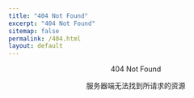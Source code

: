 ```yaml
---
title: "404 Not Found"
excerpt: "404 Not Found"
sitemap: false
permalink: /404.html
layout: default
---
```


<div style="text-align:center">
    <p id="NotFoundTitle">404 Not Found</p>
    <p id="NotFoundMsg">服务器端无法找到所请求的资源</p>
</div>

<!--
<link rel="stylesheet" href="https://fastly.jsdelivr.net/npm/aplayer@1.10.1/dist/APlayer.min.css">
<div id="aplayer"></div>
<script src="https://fastly.jsdelivr.net/npm/aplayer@1.10.1/dist/APlayer.min.js"></script>
<script>
    const ap = new APlayer({
        container: document.getElementById('aplayer'),
        fixed: true,
        audio: [{
            name: 'The Magic of Friendship Grows',
            artist: 'https://www.bilibili.com/video/BV1wy4y1E7K3',
            url: '/assets/postres/404/the_magic_of_friendship_grows_piano.mp3'
        }]
    });
</script>

<script type="text/javascript" src="https://fastly.jsdelivr.net/gh/panzi/Browser-Ponies@gh-pages/basecfg.js" id="browser-ponies-config"></script><script type="text/javascript" src="https://fastly.jsdelivr.net/gh/panzi/Browser-Ponies@gh-pages/browserponies.js" id="browser-ponies-script"></script><script type="text/javascript">/* <![CDATA[ */ (function (cfg) {BrowserPonies.setBaseUrl(cfg.baseurl);BrowserPonies.loadConfig(BrowserPoniesBaseConfig);BrowserPonies.loadConfig(cfg);})({"baseurl":"https://fastly.jsdelivr.net/gh/panzi/Browser-Ponies@gh-pages/","fadeDuration":500,"volume":1,"fps":25,"speed":3,"audioEnabled":false,"showFps":true,"showLoadProgress":true,"speakProbability":0.1,"spawn":{},"spawnRandom":2,"autostart":true}); /* ]]> */</script>

<div style="text-align:center">
<a onclick="BrowserPonies.spawnRandom()" class="btn btn--success">Ponies!</a>
</div>

<div style="text-align:center" id="dev-opt-browserponies">
    <a onclick="BrowserPonies.spawnRandom(10)" class="btn btn--info">10 Ponies!</a> <a
        onclick="BrowserPonies.spawnRandom(100)" class="btn btn--info">100 Ponies!</a>
</div>
<script>
//    if (devmode != 1) {
//        display("dev-opt-browserponies");
//    }
</script>
-->

<script>
    // 自动除错，自动排除在URL中的明显多余路径
    // xxx.xxx.com/xxx/xxx/aaa => xxx.xxx.com/xxx/xxx/
    var url = window.location.href;
    // If ends with '/', remove it
    if (url.charAt(url.length - 1) == '/') {
        url = url.substring(0, url.length - 1);
    }
    var url_array = url.split("/");
    var url_array_length = url_array.length;

    function autoFixURL() {
        var new_url = url_array[0] + "//" + url_array[2] + "/" + url_array[3] + "/" + url_array[4] + "/";
        window.location.href = new_url;
    }

    var message = document.getElementById("NotFoundMsg");

    if (url_array_length > 5) {
        // Countdown 5s in meassage and then auto fix URL
        var count = 5;
        var timer = setInterval(function () {
            message.innerHTML = "服务器端无法找到所请求的资源，" + count + "秒后尝试自动除错...";
            count--;
            if (count == 0) {
                clearInterval(timer);
                message.style.display = "none";
                autoFixURL();
            }
        }
            , 1000);
    }
</script>